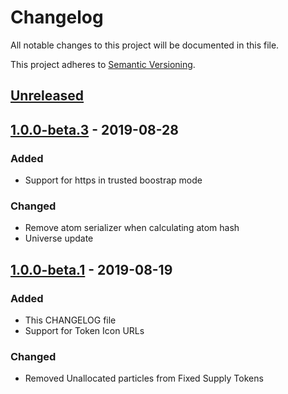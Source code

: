 # Changelog
All notable changes to this project will be documented in this file.
 
This project adheres to [Semantic Versioning](https://semver.org/spec/v2.0.0.html).
 
## [Unreleased](#)


## [1.0.0-beta.3](https://github.com/radixdlt/radixdlt-java/releases/tag/1.0.0-beta.3) - 2019-08-28
### Added
- Support for https in trusted boostrap mode

### Changed
- Remove atom serializer when calculating atom hash
- Universe update

## [1.0.0-beta.1](https://github.com/radixdlt/radixdlt-java/releases/tag/1.0.0-beta.1) - 2019-08-19
### Added
- This CHANGELOG file
- Support for Token Icon URLs

### Changed
- Removed Unallocated particles from Fixed Supply Tokens 
